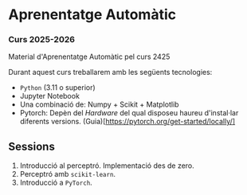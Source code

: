 # Aprenentatge Automàtic
### Curs 2025-2026

Material d'Aprenentatge Automàtic pel curs 2425


Durant aquest curs treballarem amb les següents tecnologies:

- `Python` (3.11 o superior)
- Jupyter Notebook
- Una combinació de: Numpy + Scikit + Matplotlib
- Pytorch: Depèn del _Hardware_ del qual disposeu haureu d'instal·lar diferents versions. (Guia)[https://pytorch.org/get-started/locally/]

## Sessions

1. Introducció al perceptró. Implementació des de zero.
2. Perceptró amb ``scikit-learn``.
3. Introducció a ``PyTorch``.